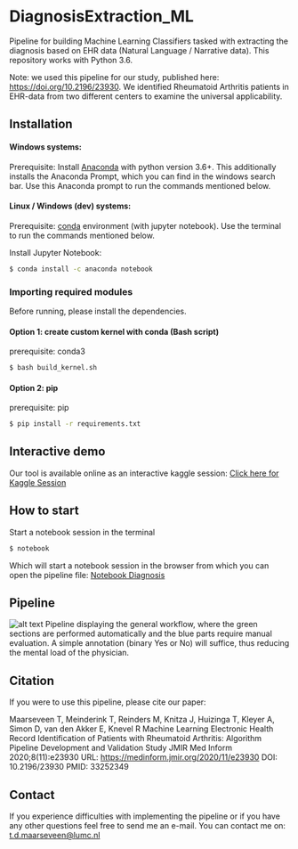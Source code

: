 # DiagnosisExtraction_ML
Pipeline for building Machine Learning Classifiers tasked with extracting the diagnosis based on EHR data (Natural Language / Narrative data). This repository works with Python 3.6.

Note: we used this pipeline for our study, published here: https://doi.org/10.2196/23930. We identified Rheumatoid Arthritis patients in EHR-data from two different centers to examine the universal applicability.


## Installation


#### Windows systems:
Prerequisite: Install [Anaconda](https://www.anaconda.com/distribution/) with python version 3.6+. This additionally installs the Anaconda Prompt, which you can find in the windows search bar. Use this Anaconda prompt to run the commands mentioned below.

#### Linux / Windows (dev) systems:
Prerequisite: [conda](https://docs.conda.io/projects/conda/en/latest/user-guide/install/index.html) environment (with jupyter notebook). Use the terminal to run the commands mentioned below.

Install Jupyter Notebook:
```sh
$ conda install -c anaconda notebook
```

### Importing required modules
Before running, please install the dependencies. 

#### Option 1: create custom kernel with conda (Bash script)
prerequisite: conda3

```sh
$ bash build_kernel.sh
```

#### Option 2: pip
prerequisite: pip

```sh
$ pip install -r requirements.txt
```

## Interactive demo
Our tool is available online as an interactive kaggle session:
[Click here for Kaggle Session](https://www.kaggle.com/code/levrex/notebook-diagnosis-extraction) 

## How to start
Start a notebook session in the terminal 

```sh
$ notebook
```

Which will start a notebook session in the browser from which you can open the pipeline file: 
[Notebook Diagnosis](Notebook_Diagnosis_Extraction.ipynb) 

## Pipeline
![alt text](https://github.com/levrex/DiagnosisExtraction_ML/blob/master/figures/md/PipelineDiagnosisPrediction.png "Pipeline ML-Prediction RA diagnosis")
Pipeline displaying the general workflow, where the green sections are performed automatically and the blue parts require manual evaluation. A simple annotation (binary Yes or No) will suffice, thus reducing the mental load of the physician.

## Citation
If you were to use this pipeline, please cite our paper: 

Maarseveen T, Meinderink T, Reinders M, Knitza J, Huizinga T, Kleyer A, Simon D, van den Akker E, Knevel R
Machine Learning Electronic Health Record Identification of Patients with Rheumatoid Arthritis: Algorithm Pipeline Development and Validation Study
JMIR Med Inform 2020;8(11):e23930
URL: https://medinform.jmir.org/2020/11/e23930
DOI: 10.2196/23930
PMID: 33252349

## Contact
If you experience difficulties with implementing the pipeline or if you have any other questions feel free to send me an e-mail. You can contact me on: t.d.maarseveen@lumc.nl 
